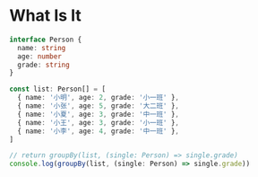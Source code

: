 # What Is It

<RunCode language="ts" :dependency="`
function groupBy<T>(list: T[], fn: (single: T) => any): Map<string, T[]> {
  const map = new Map<string, T[]>()
  list.forEach((s: T) => {
    const key = fn(s)
    map.set(key, map.get(key) || [])
    map.get(key)!.push(s)
  })
  return map
}`">

```ts
interface Person {
  name: string
  age: number
  grade: string
}

const list: Person[] = [
  { name: '小明', age: 2, grade: '小一班' },
  { name: '小张', age: 5, grade: '大二班' },
  { name: '小夏', age: 3, grade: '中一班' },
  { name: '小王', age: 3, grade: '小一班' },
  { name: '小李', age: 4, grade: '中一班' },
]

// return groupBy(list, (single: Person) => single.grade)
console.log(groupBy(list, (single: Person) => single.grade))
```

</RunCode>
